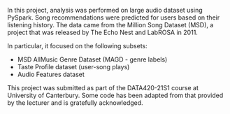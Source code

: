 In this project, analysis was performed on large audio dataset using PySpark. Song recommendations were predicted for users based on their listening history. The data came from the Million Song Dataset (MSD), a project that was released by The Echo Nest and LabROSA in 2011. 

In particular, it focused on the following subsets:
- MSD AllMusic Genre Dataset (MAGD - genre labels)
- Taste Profile dataset (user-song plays)
- Audio Features dataset

This project was submitted as part of the DATA420-21S1 course at University of Canterbury. Some code has been adapted from that provided by the lecturer and is gratefully acknowledged.
